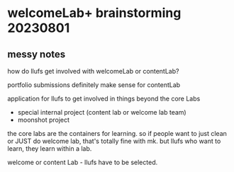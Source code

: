 # welcomeLab+ brainstorming 20230801

## messy notes
how do llufs get involved with welcomeLab or contentLab?

portfolio submissions definitely make sense for contentLab

application for llufs to get involved in things beyond the core Labs
* special internal project (content lab or welcome lab team)
* moonshot project


the core labs are the containers for learning. so if people want to just clean or JUST do welcome lab, that's totally fine with mk. but llufs who want to learn, they learn within a lab.

welcome or content Lab - llufs have to be selected. 